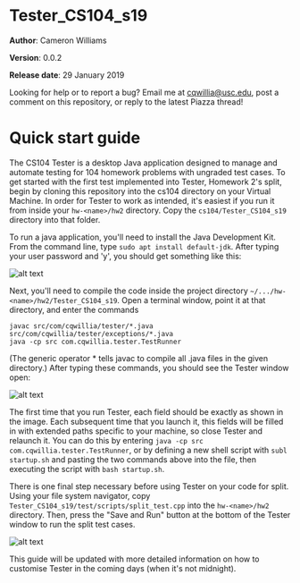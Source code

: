 # Tester_CS104_s19

**Author**: Cameron Williams

**Version**: 0.0.2

**Release date**: 29 January 2019

Looking for help or to report a bug? Email me at cqwillia@usc.edu,
post a comment on this repository, or reply to the latest Piazza thread!

# Quick start guide

The CS104 Tester is a desktop Java application designed to manage and
automate testing for 104 homework problems with ungraded test cases. To
get started with the first test implemented into Tester, Homework 2's
split, begin by cloning this repository into the cs104 directory on your
Virtual Machine. In order for Tester to work as intended, it's easiest 
if you run it from inside your `hw-<name>/hw2` directory. Copy the 
`cs104/Tester_CS104_s19` directory into that folder.

To run a java application, you'll need to install the Java Development Kit.
From the command line, type `sudo apt install default-jdk`. After typing
your user password and 'y', you should get something like this:

![alt text](https://i.imgur.com/yYEgFWU.png "Installing java on a clean VM")

Next, you'll need to compile the code inside the project directory
`~/.../hw-<name>/hw2/Tester_CS104_s19`. Open a terminal window, point it at
that directory, and enter the commands

```
javac src/com/cqwillia/tester/*.java src/com/cqwillia/tester/exceptions/*.java
java -cp src com.cqwillia.tester.TestRunner
```

(The generic operator * tells javac to compile all .java files in the given
directory.) After typing these commands, you should see the Tester window
open:

![alt text](https://i.imgur.com/0diHr4i.png "Executing TestRunner main()")

The first time that you run Tester, each field should be exactly as shown in
the image. Each subsequent time that you launch it, this fields will be filled
in with extended paths specific to your machine, so close Tester and relaunch
it. You can do this by entering `java -cp src com.cqwillia.tester.TestRunner`,
or by defining a new shell script with `subl startup.sh` and pasting the two
commands above into the file, then executing the script with `bash startup.sh`.

There is one final step necessary before using Tester on your code for split.
Using your file system navigator, copy `Tester_CS104_s19/test/scripts/split_test.cpp`
into the `hw-<name>/hw2` directory. Then, press the "Save and Run" button at
the bottom of the Tester window to run the split test cases.

![alt text](https://i.imgur.com/F8yRDDW.png "Running Tester")

This guide will be updated with more detailed information on how to customise
Tester in the coming days (when it's not midnight).
